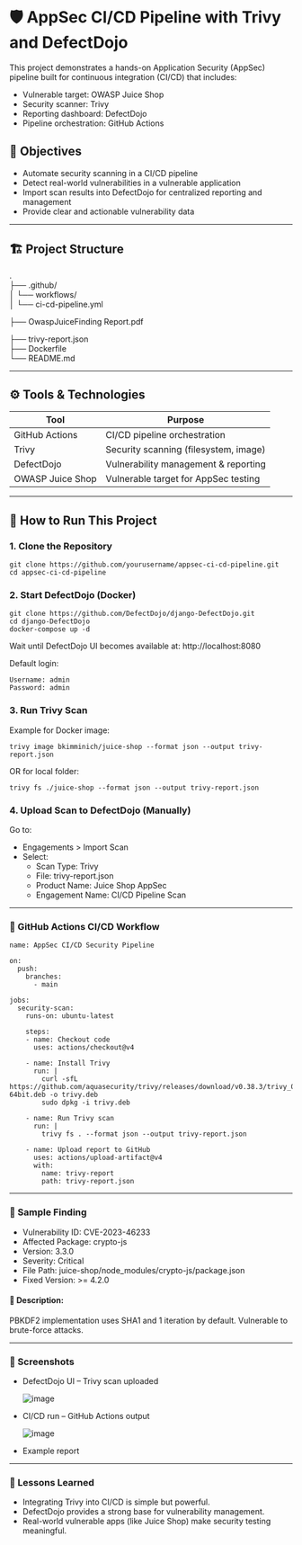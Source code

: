 # 🛡️ AppSec CI/CD Pipeline with Trivy and DefectDojo

This project demonstrates a hands-on Application Security (AppSec) pipeline built for continuous integration (CI/CD) that includes:

- Vulnerable target: OWASP Juice Shop
- Security scanner: Trivy
- Reporting dashboard: DefectDojo
- Pipeline orchestration: GitHub Actions

## 📌 Objectives

- Automate security scanning in a CI/CD pipeline
- Detect real-world vulnerabilities in a vulnerable application
- Import scan results into DefectDojo for centralized reporting and management
- Provide clear and actionable vulnerability data

---

## 🏗️ Project Structure
.                                                                                                           
├── .github/                                                                                                                                                                                                                                             
│   └── workflows/                                                                                                                                                                                                                                                               
│       └── ci-cd-pipeline.yml                                                                  

├── OwaspJuiceFinding Report.pdf  

├── trivy-report.json                                                                                                                                      
├── Dockerfile                                                                                                                                                   
└── README.md

---

## ⚙️ Tools & Technologies

| Tool         | Purpose                            |
|--------------|------------------------------------|
| GitHub Actions | CI/CD pipeline orchestration      |
| Trivy        | Security scanning (filesystem, image) |
| DefectDojo   | Vulnerability management & reporting |
| OWASP Juice Shop | Vulnerable target for AppSec testing |

---

## 🚀 How to Run This Project

### 1. Clone the Repository

```
git clone https://github.com/yourusername/appsec-ci-cd-pipeline.git
cd appsec-ci-cd-pipeline    
```

### 2. Start DefectDojo (Docker)
   
```
git clone https://github.com/DefectDojo/django-DefectDojo.git
cd django-DefectDojo
docker-compose up -d
```
Wait until DefectDojo UI becomes available at: http://localhost:8080

Default login:
```
Username: admin
Password: admin
```

### 3. Run Trivy Scan

Example for Docker image:
```
trivy image bkimminich/juice-shop --format json --output trivy-report.json
```
OR for local folder:
```
trivy fs ./juice-shop --format json --output trivy-report.json
```

### 4. Upload Scan to DefectDojo (Manually)

Go to:

- Engagements > Import Scan
- Select:
    - Scan Type: Trivy
    - File: trivy-report.json
    - Product Name: Juice Shop AppSec
    - Engagement Name: CI/CD Pipeline Scan
---

### 🤖 GitHub Actions CI/CD Workflow

```
name: AppSec CI/CD Security Pipeline

on:
  push:
    branches:
      - main

jobs:
  security-scan:
    runs-on: ubuntu-latest

    steps:
    - name: Checkout code
      uses: actions/checkout@v4

    - name: Install Trivy
      run: |
        curl -sfL https://github.com/aquasecurity/trivy/releases/download/v0.38.3/trivy_0.38.3_Linux-64bit.deb -o trivy.deb
        sudo dpkg -i trivy.deb

    - name: Run Trivy scan
      run: |
        trivy fs . --format json --output trivy-report.json

    - name: Upload report to GitHub
      uses: actions/upload-artifact@v4
      with:
        name: trivy-report
        path: trivy-report.json
```
--- 

### 🧾 Sample Finding

- Vulnerability ID: CVE-2023-46233
- Affected Package: crypto-js
- Version: 3.3.0
- Severity: Critical
- File Path: juice-shop/node_modules/crypto-js/package.json
- Fixed Version: >= 4.2.0

#### 📄 Description:

  PBKDF2 implementation uses SHA1 and 1 iteration by default. Vulnerable to brute-force attacks.

---

### 📸 Screenshots

- DefectDojo UI – Trivy scan uploaded

  ![image](https://github.com/user-attachments/assets/ef11c1de-3c46-4c79-9d4d-da5dd665362c)

- CI/CD run – GitHub Actions output

  ![image](https://github.com/user-attachments/assets/fe432311-d5ab-428e-be21-90443b01a979)

- Example report
---

### 🧠 Lessons Learned

- Integrating Trivy into CI/CD is simple but powerful.
- DefectDojo provides a strong base for vulnerability management.
- Real-world vulnerable apps (like Juice Shop) make security testing meaningful.
